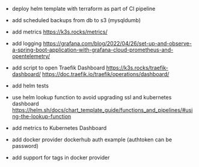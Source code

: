 - deploy helm template with terraform as part of CI pipeline
- add scheduled backups from db to s3 (mysqldumb)
- add metrics https://k3s.rocks/metrics/
- add logging https://grafana.com/blog/2022/04/26/set-up-and-observe-a-spring-boot-application-with-grafana-cloud-prometheus-and-opentelemetry/
- add script to open Traefik Dashboard https://k3s.rocks/traefik-dashboard/ https://doc.traefik.io/traefik/operations/dashboard/
- add helm tests
- use helm lookup function to avoid upgrading ssl and kubernetes dashboard https://helm.sh/docs/chart_template_guide/functions_and_pipelines/#using-the-lookup-function
- add metrics to Kubernetes Dashboard


- add docker provider dockerhub auth example (authtoken can be password)
- add support for tags in docker provider